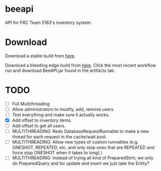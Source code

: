 # beeapi
API for FRC Team 5183's inventory system.

# Download
Download a stable build from [here](https://github.com/frc5183/beeapi/releases).

Download a bleeding edge build from [here](https://github.com/frc5183/beeapi/actions/workflows/jar.yml?query=is%3Acompleted).
Click the most recent workflow run and download BeeAPI.jar found in the artifacts tab.

# TODO
- [ ] Full Multithreading
- [ ] Allow administrators to modify, add, remove users.
- [ ] Test everything and make sure it actually works.
- [X] Add offset to inventory items.
- [ ] Add offset to get all users.
- [ ] MULTITHREADING: Redo DatabaseRequestRunnable to make a new thread for each request in the cache/wait pool.
- [ ] MULTITHREADING: Allow new types of custom runnables (e.g. ONESHOT, REPEATED, etc. and only stop ones that are REPEATED and force stop ONESHOT when it takes to long).\
- [ ] MULTITHREADING: Instead of trying all kind of PreparedStmt, we only do PreparedQuery and for update and insert we just take the Entity? 